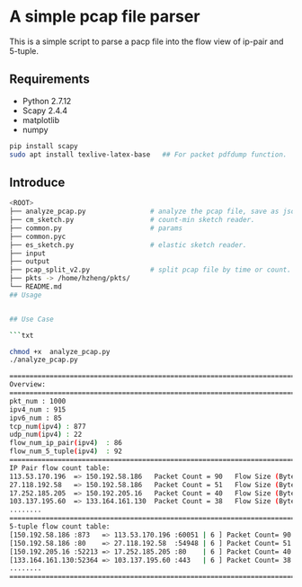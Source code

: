 # A simple pcap file parser

This is a simple script to parse a pacp file into the flow view of ip-pair and 5-tuple.

## Requirements

* Python 2.7.12
* Scapy 2.4.4
* matplotlib
* numpy

``` bash
pip install scapy
sudo apt install texlive-latex-base   ## For packet pdfdump function.
```

## Introduce

```bash
<ROOT>
├── analyze_pcap.py                # analyze the pcap file, save as json and readable txt file.
├── cm_sketch.py                   # count-min sketch reader.
├── common.py                      # params
├── common.pyc
├── es_sketch.py                   # elastic sketch reader.
├── input
├── output
├── pcap_split_v2.py               # split pcap file by time or count.
├── pkts -> /home/hzheng/pkts/
└── README.md                   
## Usage


## Use Case

```txt

chmod +x  analyze_pcap.py
./analyze_pcap.py

============================================================================================
Overview:
============================================================================================
pkt_num : 1000 
ipv4_num : 915 
ipv6_num : 85 
tcp_num(ipv4) : 877 
udp_num(ipv4) : 22 
flow_num_ip_pair(ipv4)  : 86 
flow_num_5_tuple(ipv4)  : 92 
============================================================================================
IP Pair flow count table:
113.53.170.196  => 150.192.58.186   Packet Count = 90   Flow Size (Bytes) = 147844    
27.118.192.58   => 150.192.58.186   Packet Count = 51   Flow Size (Bytes) = 84514     
17.252.185.205  => 150.192.205.16   Packet Count = 40   Flow Size (Bytes) = 2640      
103.137.195.60  => 133.164.161.130  Packet Count = 38   Flow Size (Bytes) = 56024     
........
============================================================================================
5-tuple flow count table:
[150.192.58.186 :873   => 113.53.170.196 :60051 | 6 ] Packet Count= 90  Flow Size (Bytes)= 147844    
[150.192.58.186 :80    => 27.118.192.58  :54948 | 6 ] Packet Count= 51  Flow Size (Bytes)= 84514     
[150.192.205.16 :52213 => 17.252.185.205 :80    | 6 ] Packet Count= 40  Flow Size (Bytes)= 2640      
[133.164.161.130:52364 => 103.137.195.60 :443   | 6 ] Packet Count= 38  Flow Size (Bytes)= 56024     
........   
============================================================================================

```

